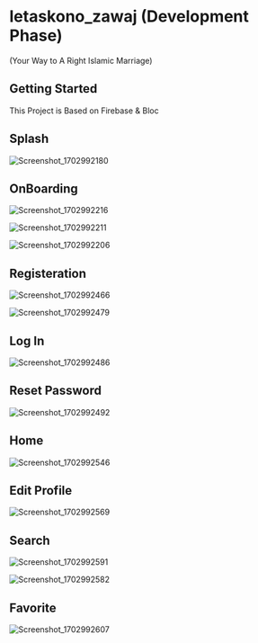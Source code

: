 # letaskono_zawaj (Development Phase)

(Your Way to A Right Islamic Marriage)

## Getting Started

This Project is Based on Firebase & Bloc

## Splash

![Screenshot_1702992180](https://github.com/MustafaSheeha/Letaskono-Zawaj/assets/147057845/94007d27-9711-4d70-9413-430857a6d290)

## OnBoarding 

![Screenshot_1702992216](https://github.com/MustafaSheeha/Letaskono-Zawaj/assets/147057845/19dc31c1-1977-4096-9fef-7ffda81fc630)

![Screenshot_1702992211](https://github.com/MustafaSheeha/Letaskono-Zawaj/assets/147057845/fad31793-6211-4ffd-8e6b-5f85d4764e35)

![Screenshot_1702992206](https://github.com/MustafaSheeha/Letaskono-Zawaj/assets/147057845/3328e683-6457-4d59-b246-4fec59970dda)

## Registeration

![Screenshot_1702992466](https://github.com/MustafaSheeha/Letaskono-Zawaj/assets/147057845/258bc2d7-3c0b-468c-b02d-c9cdafb0f02e)

![Screenshot_1702992479](https://github.com/MustafaSheeha/Letaskono-Zawaj/assets/147057845/cef14941-f72b-4d50-acbf-fdf14023ba76)

## Log In

![Screenshot_1702992486](https://github.com/MustafaSheeha/Letaskono-Zawaj/assets/147057845/a1707dd3-0c16-49cc-a6c0-1a5c7214047d)

## Reset Password

![Screenshot_1702992492](https://github.com/MustafaSheeha/Letaskono-Zawaj/assets/147057845/5b6c0ff4-8b8a-4a4b-a78c-caa4c8dfab3b)

## Home

![Screenshot_1702992546](https://github.com/MustafaSheeha/Letaskono-Zawaj/assets/147057845/3995e9f3-3a62-4ba5-9f09-3b6db2b374de)

## Edit Profile

![Screenshot_1702992569](https://github.com/MustafaSheeha/Letaskono-Zawaj/assets/147057845/43bf7c1e-ec5b-4b17-985d-062db4104146)


## Search

![Screenshot_1702992591](https://github.com/MustafaSheeha/Letaskono-Zawaj/assets/147057845/f1863068-ac5e-4965-b6f3-d1950d253911)

![Screenshot_1702992582](https://github.com/MustafaSheeha/Letaskono-Zawaj/assets/147057845/5e1558af-7a12-479a-af95-cbf20edf29be)

## Favorite

![Screenshot_1702992607](https://github.com/MustafaSheeha/Letaskono-Zawaj/assets/147057845/39740e10-ca9d-4b4c-ae1d-4db09ce61369)




